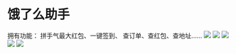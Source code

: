 # 饿了么助手

拥有功能：
  拼手气最大红包、一键签到、
  查订单、查红包、查地址......
<img src="https://github.com/thisCjhGit/elemeHelper/blob/master/src/main/resources/static/img/i1.png"/>
<img src="https://github.com/thisCjhGit/elemeHelper/blob/master/src/main/resources/static/img/i2.png"/>
<img src="https://github.com/thisCjhGit/elemeHelper/blob/master/src/main/resources/static/img/i3.png"/>
<img src="https://github.com/thisCjhGit/elemeHelper/blob/master/src/main/resources/static/img/i4.png"/>
<img src="https://github.com/thisCjhGit/elemeHelper/blob/master/src/main/resources/static/img/i5.png"/>
